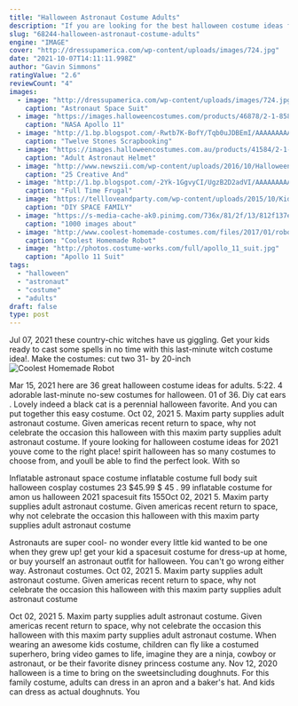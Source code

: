 ```yaml
---
title: "Halloween Astronaut Costume Adults"
description: "If you are looking for the best halloween costume ideas for this years festivities, youve come to the right place. Whether you are searching for a costume for halloween night or need the perfect outfit to wear to your upcoming murder mystery party, our costume selection is larger than any other halloween"
slug: "68244-halloween-astronaut-costume-adults"
engine: "IMAGE"
cover: "http://dressupamerica.com/wp-content/uploads/images/724.jpg"
date: "2021-10-07T14:11:11.998Z"
author: "Gavin Simmons"
ratingValue: "2.6"
reviewCount: "4"
images:
  - image: "http://dressupamerica.com/wp-content/uploads/images/724.jpg"
    caption: "Astronaut Space Suit"
  - image: "https://images.halloweencostumes.com/products/46878/2-1-85858/nasa-apollo-11-adult-flight-jacket.jpg"
    caption: "NASA Apollo 11"
  - image: "http://1.bp.blogspot.com/-Rwtb7K-BofY/Tqb0uJDBEmI/AAAAAAAAAYM/RpG9pO3QstY/s1600/088.JPG"
    caption: "Twelve Stones Scrapbooking"
  - image: "https://images.halloweencostumes.com.au/products/41584/2-1-81818/astronaut-adult-helmet2.jpg"
    caption: "Adult Astronaut Helmet"
  - image: "http://www.newszii.com/wp-content/uploads/2016/10/Halloween-Costumes_v2.jpeg"
    caption: "25 Creative And"
  - image: "http://1.bp.blogspot.com/-2Yk-1GgvyCI/UgzB2D2adVI/AAAAAAAAAlo/RELcsaSl0qY/s1600/P1060494.JPG"
    caption: "Full Time Frugal"
  - image: "https://tellloveandparty.com/wp-content/uploads/2015/10/Kids-space-costume-Tell-Love-and-Party.jpg"
    caption: "DIY SPACE FAMILY"
  - image: "https://s-media-cache-ak0.pinimg.com/736x/81/2f/13/812f137ef18947f6fb994a3b7f4d290d.jpg"
    caption: "1000 images about"
  - image: "http://www.coolest-homemade-costumes.com/files/2017/01/robot-costume-11.jpg"
    caption: "Coolest Homemade Robot"
  - image: "http://photos.costume-works.com/full/apollo_11_suit.jpg"
    caption: "Apollo 11 Suit"
tags:
  - "halloween"
  - "astronaut"
  - "costume"
  - "adults"
draft: false
type: post
---
```


Jul 07, 2021 these country-chic witches have us giggling. Get your kids ready to cast some spells in no time with this last-minute witch costume idea!. Make the costumes: cut two 31- by 20-inch
![Coolest Homemade Robot](http://www.coolest-homemade-costumes.com/files/2017/01/robot-costume-11.jpg "Coolest Homemade Robot")

Mar 15, 2021 here are 36 great halloween costume ideas for adults. 5:22. 4 adorable last-minute no-sew costumes for halloween. 01 of 36. Diy cat ears . Lovely indeed a black cat is a perennial halloween favorite. And you can put together this easy costume. Oct 02, 2021 5. Maxim party supplies adult astronaut costume. Given americas recent return to space, why not celebrate the occasion this halloween with this maxim party supplies adult astronaut costume. If youre looking for halloween costume ideas for 2021 youve come to the right place! spirit halloween has so many costumes to choose from, and youll be able to find the perfect look. With so
<!--inArticleAds-->

<!--galleryOne-->

Inflatable astronaut space costume inflatable costume full body suit halloween cosplay costumes 23 $45.99 $ 45 . 99 inflatable costume for amon us halloween 2021 spacesuit fits 155Oct 02, 2021 5. Maxim party supplies adult astronaut costume. Given americas recent return to space, why not celebrate the occasion this halloween with this maxim party supplies adult astronaut costume
<!--inArticleAds-->

<!--galleryTwo-->

Astronauts are super cool- no wonder every little kid wanted to be one when they grew up! get your kid a spacesuit costume for dress-up at home, or buy yourself an astronaut outfit for halloween. You can't go wrong either way. Astronaut costumes. Oct 02, 2021 5. Maxim party supplies adult astronaut costume. Given americas recent return to space, why not celebrate the occasion this halloween with this maxim party supplies adult astronaut costume
<!--galleryThree-->

Oct 02, 2021 5. Maxim party supplies adult astronaut costume. Given americas recent return to space, why not celebrate the occasion this halloween with this maxim party supplies adult astronaut costume. When wearing an awesome kids costume, children can fly like a costumed superhero, bring video games to life, imagine they are a ninja, cowboy or astronaut, or be their favorite disney princess costume any. Nov 12, 2020 halloween is a time to bring on the sweetsincluding doughnuts. For this family costume, adults can dress in an apron and a baker's hat. And kids can dress as actual doughnuts. You